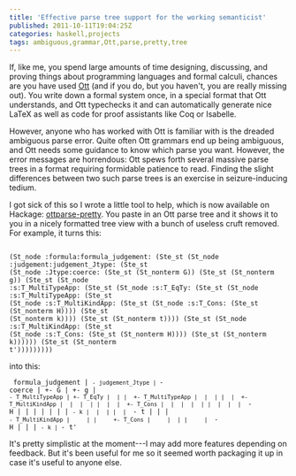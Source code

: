 ```yaml
---
title: 'Effective parse tree support for the working semanticist'
published: 2011-10-11T19:04:25Z
categories: haskell,projects
tags: ambiguous,grammar,Ott,parse,pretty,tree
---
```


If, like me, you spend large amounts of time designing, discussing, and proving things about programming languages and formal calculi, chances are you have used <a href="http://www.cl.cam.ac.uk/~pes20/ott/" title="Ott">Ott</a> (and if you do, but you haven't, you are really missing out).  You write down a formal system once, in a special format that Ott understands, and Ott typechecks it and can automatically generate nice LaTeX as well as code for proof assistants like Coq or Isabelle.

However, anyone who has worked with Ott is familiar with is the dreaded ambiguous parse error.  Quite often Ott grammars end up being ambiguous, and Ott needs some guidance to know which parse you want.  However, the error messages are horrendous: Ott spews forth several massive parse trees in a format requiring formidable patience to read.  Finding the slight differences between two such parse trees is an exercise in seizure-inducing tedium.

I got sick of this so I wrote a little tool to help, which is now available on Hackage: <a href="http://hackage.haskell.org/package/ottparse%2Dpretty" title="ottparse-pretty">ottparse-pretty</a>.  You paste in an Ott parse tree and it shows it to you in a nicely formatted tree view with a bunch of useless cruft removed.  For example, it turns this:

<code>
(St_node :formula:formula_judgement: (Ste_st (St_node :judgement:judgement_Jtype: (Ste_st 
(St_node :Jtype:coerce: (Ste_st (St_nonterm G)) (Ste_st (St_nonterm g)) (Ste_st (St_node 
:s:T_MultiTypeApp: (Ste_st (St_node :s:T_EqTy: (Ste_st (St_node :s:T_MultiTypeApp: (Ste_st 
(St_node :s:T_MultiKindApp: (Ste_st (St_node :s:T_Cons: (Ste_st (St_nonterm H)))) (Ste_st 
(St_nonterm k)))) (Ste_st (St_nonterm t)))) (Ste_st (St_node :s:T_MultiKindApp: (Ste_st 
(St_node :s:T_Cons: (Ste_st (St_nonterm H)))) (Ste_st (St_nonterm k)))))) (Ste_st (St_nonterm 
t')))))))))
</code>

into this:

<code><pre>
formula_judgement
|
`- judgement_Jtype
   |
   `- coerce
      |
      +- G
      |
      +- g
      |
      `- T_MultiTypeApp
         |
         +- T_EqTy
         |  |
         |  +- T_MultiTypeApp
         |  |  |
         |  |  +- T_MultiKindApp
         |  |  |  |
         |  |  |  +- T_Cons
         |  |  |  |  |
         |  |  |  |  `- H
         |  |  |  |
         |  |  |  `- k
         |  |  |
         |  |  `- t
         |  |
         |  `- T_MultiKindApp
         |     |
         |     +- T_Cons
         |     |  |
         |     |  `- H
         |     |
         |     `- k
         |
         `- t'
</pre></code>

It's pretty simplistic at the moment---I may add more features depending on feedback.  But it's been useful for me so it seemed worth packaging it up in case it's useful to anyone else.

